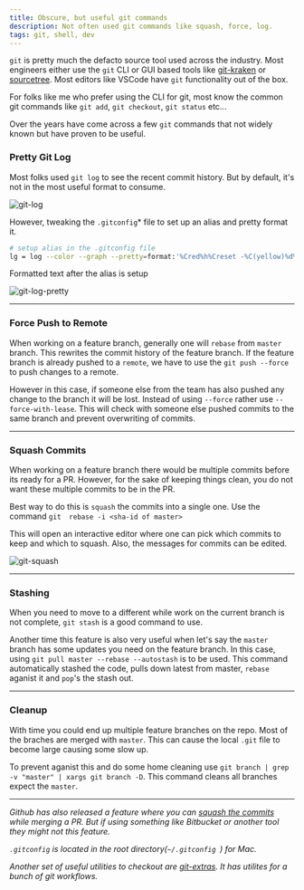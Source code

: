 ```yaml
---
title: Obscure, but useful git commands
description: Not often used git commands like squash, force, log.
tags: git, shell, dev
---
```


`git` is pretty much the defacto source tool used across the industry. Most engineers either use the `git` CLI or GUI based tools like [git-kraken](https://www.gitkraken.com/) or [sourcetree](https://www.sourcetreeapp.com/). Most editors like VSCode have `git` functionality out of the box.

For folks like me who prefer using the CLI for git, most know the common git commands like `git add`, `git checkout`, `git status` etc...

Over the years have come across a few `git` commands that not widely known but have proven to be useful.

### Pretty Git Log

Most folks used `git log` to see the recent commit history. But by default, it's not in the most useful format to consume.

![git-log](https://thepracticaldev.s3.amazonaws.com/i/4sj60njkv0fji2jab5h2.png)

However, tweaking the `.gitconfig`* file to set up an alias and pretty format it.

```bash
# setup alias in the .gitconfig file
lg = log --color --graph --pretty=format:'%Cred%h%Creset -%C(yellow)%d%Creset %s %Cgreen(%cr) %C(bold blue)<%an>%Creset' --abbrev-commit --branches
```
Formatted text after the alias is setup

![git-log-pretty](https://thepracticaldev.s3.amazonaws.com/i/ngkq5ryxe6wxmwwn500o.png)

---

### Force Push to Remote

When working on a feature branch, generally one will `rebase` from `master` branch. This rewrites the commit history of the feature branch. If the feature branch is already pushed to a `remote`, we have to use the `git push --force` to push changes to a remote.

However in this case, if someone else from the team has also pushed any change to the branch it will be lost. Instead of using `--force` rather use `--force-with-lease`. This will check with someone else pushed commits to the same branch and prevent overwriting of commits.

---

### Squash Commits
When working on a feature branch there would be multiple commits before its ready for a PR. However, for the sake of keeping things clean, you do not want these multiple commits to be in the PR.

Best way to do this is `squash` the commits into a single one. Use the command `git  rebase -i <sha-id of master>`

This will open an interactive editor where one can pick which commits to keep and which to squash. Also, the messages for commits can be edited.

![git-squash](https://res.cloudinary.com/dg3gyk0gu/image/upload/v1550272144/transcript-images/polish-my-git-feature-branch-before-merging-or-submitting-for-review-git-rebase.jpg)

---

### Stashing

When you need to move to a different while work on the current branch is not complete, `git stash` is a good command to use.

Another time this feature is also very useful when let's say the `master` branch has some updates you need on the feature branch. In this case, using `git pull master --rebase --autostash` is to be used. This command automatically stashed the code, pulls down latest from master, `rebase` aganist it and `pop`'s the stash out.

---

### Cleanup

With time you could end up multiple feature branches on the repo. Most of the braches are merged with `master`. This can cause the local `.git` file to become large causing some slow up.

To prevent aganist this and do some home cleaning use `git branch | grep -v "master" | xargs git branch -D`. This command cleans all branches expect the `master`.

---

*Github has also released a feature where you can [squash the commits](https://help.github.com/en/articles/about-pull-request-merges#squash-and-merge-your-pull-request-commits) while merging a PR. But if using something like Bitbucket or another tool they might not this feature.*


*`.gitconfig` is located in the root directory(`~/.gitconfig `) for Mac.*


*Another set of useful utilities to checkout are [git-extras](https://github.com/tj/git-extras). It has utilites for a bunch of git workflows.*
